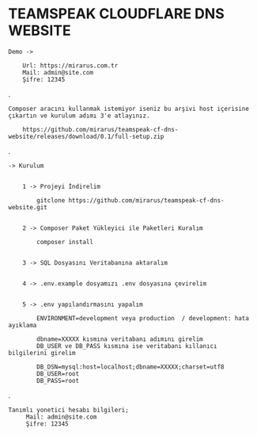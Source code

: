 # TEAMSPEAK CLOUDFLARE DNS WEBSITE

    Demo ->

        Url: https://mirarus.com.tr
        Mail: admin@site.com
        Şifre: 12345
.

    Composer aracını kullanmak istemiyor iseniz bu arşivi host içerisine çıkartın ve kurulum adımı 3'e atlayınız.

        https://github.com/mirarus/teamspeak-cf-dns-website/releases/download/0.1/full-setup.zip
.

    -> Kurulum
        

        1 -> Projeyi İndirelim

            gitclone https://github.com/mirarus/teamspeak-cf-dns-website.git


        2 -> Composer Paket Yükleyici ile Paketleri Kuralım

            composer install


        3 -> SQL Dosyasını Veritabanına aktaralım
        

        4 -> .env.example dosyamızı .env dosyasına çevirelim


        5 -> .env yapılandırmasını yapalım

            ENVIRONMENT=development veya production  / development: hata ayıklama
                
            dbname=XXXXX kısmına veritabanı adımını girelim
            DB_USER ve DB_PASS kısmına ise veritabanı kıllanıcı bilgilerini girelim

            DB_DSN=mysql:host=localhost;dbname=XXXXX;charset=utf8
            DB_USER=root
            DB_PASS=root

.

    Tanımlı yonetici hesabı bilgileri;
         Mail: admin@site.com
         Şifre: 12345
